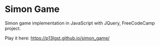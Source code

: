 # Simon Game
Simon game implementation in JavaScript with JQuery, FreeCodeCamp project.

Play it here: https://p13lgst.github.io/simon_game/
